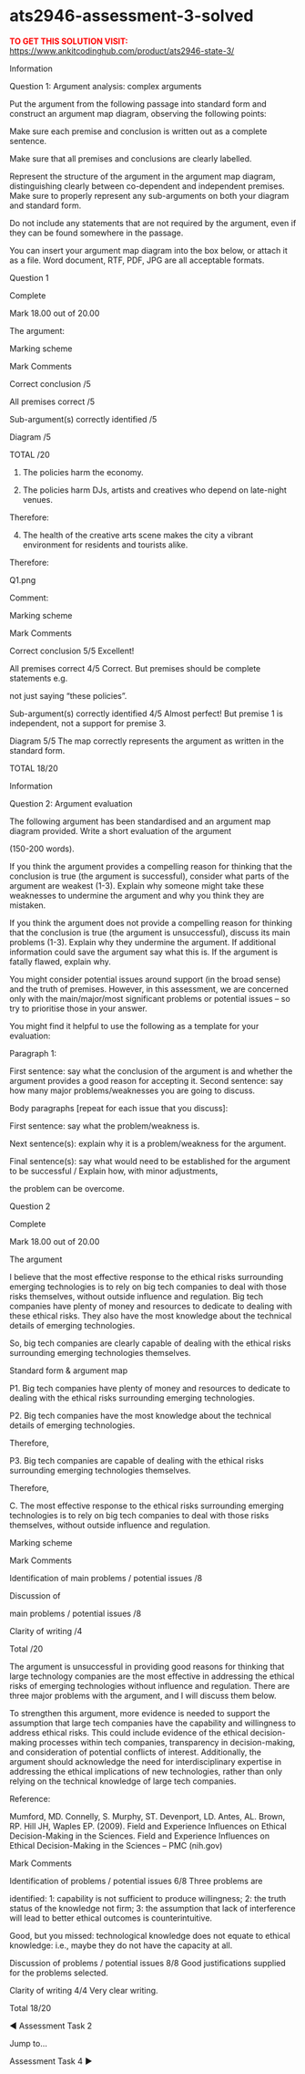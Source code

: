 # ats2946-assessment-3-solved



**<span style='color:red'>TO GET THIS SOLUTION VISIT:</span>** https://www.ankitcodinghub.com/product/ats2946-state-3/

Information

Question 1: Argument analysis: complex arguments

Put the argument from the following passage into standard form and construct an argument map diagram, observing the following points:

Make sure each premise and conclusion is written out as a complete sentence.

Make sure that all premises and conclusions are clearly labelled.

Represent the structure of the argument in the argument map diagram, distinguishing clearly between co-dependent and independent premises. Make sure to properly represent any sub-arguments on both your diagram and standard form.

Do not include any statements that are not required by the argument, even if they can be found somewhere in the passage.

You can insert your argument map diagram into the box below, or attach it as a file. Word document, RTF, PDF, JPG are all acceptable formats.

Question 1

Complete

Mark 18.00 out of 20.00

The argument:

Marking scheme

Mark Comments

Correct conclusion /5

All premises correct /5

Sub-argument(s) correctly identified /5

Diagram /5

TOTAL /20

1. The policies harm the economy.

2. The policies harm DJs, artists and creatives who depend on late-night venues.

Therefore:

4. The health of the creative arts scene makes the city a vibrant environment for residents and tourists alike.

Therefore:

Q1.png

Comment:

Marking scheme

Mark Comments

Correct conclusion 5/5 Excellent!

All premises correct 4/5 Correct. But premises should be complete statements e.g.

not just saying “these policies”.

Sub-argument(s) correctly identified 4/5 Almost perfect! But premise 1 is independent, not a support for premise 3.

Diagram 5/5 The map correctly represents the argument as written in the standard form.

TOTAL 18/20

Information

Question 2: Argument evaluation

The following argument has been standardised and an argument map diagram provided. Write a short evaluation of the argument

(150-200 words).

If you think the argument provides a compelling reason for thinking that the conclusion is true (the argument is successful), consider what parts of the argument are weakest (1-3). Explain why someone might take these weaknesses to undermine the argument and why you think they are mistaken.

If you think the argument does not provide a compelling reason for thinking that the conclusion is true (the argument is unsuccessful), discuss its main problems (1-3). Explain why they undermine the argument. If additional information could save the argument say what this is. If the argument is fatally flawed, explain why.

You might consider potential issues around support (in the broad sense) and the truth of premises. However, in this assessment, we are concerned only with the main/major/most significant problems or potential issues – so try to prioritise those in your answer.

You might find it helpful to use the following as a template for your evaluation:

Paragraph 1:

First sentence: say what the conclusion of the argument is and whether the argument provides a good reason for accepting it. Second sentence: say how many major problems/weaknesses you are going to discuss.

Body paragraphs [repeat for each issue that you discuss]:

First sentence: say what the problem/weakness is.

Next sentence(s): explain why it is a problem/weakness for the argument.

Final sentence(s): say what would need to be established for the argument to be successful / Explain how, with minor adjustments,

the problem can be overcome.

Question 2

Complete

Mark 18.00 out of 20.00

The argument

I believe that the most effective response to the ethical risks surrounding emerging technologies is to rely on big tech companies to deal with those risks themselves, without outside influence and regulation. Big tech companies have plenty of money and resources to dedicate to dealing with these ethical risks. They also have the most knowledge about the technical details of emerging technologies.

So, big tech companies are clearly capable of dealing with the ethical risks surrounding emerging technologies themselves.

Standard form &amp; argument map

P1. Big tech companies have plenty of money and resources to dedicate to dealing with the ethical risks surrounding emerging technologies.

P2. Big tech companies have the most knowledge about the technical details of emerging technologies.

Therefore,

P3. Big tech companies are capable of dealing with the ethical risks surrounding emerging technologies themselves.

Therefore,

C. The most effective response to the ethical risks surrounding emerging technologies is to rely on big tech companies to deal with those risks themselves, without outside influence and regulation.

Marking scheme

Mark Comments

Identification of main problems / potential issues /8

Discussion of

main problems / potential issues /8

Clarity of writing /4

Total /20

The argument is unsuccessful in providing good reasons for thinking that large technology companies are the most effective in addressing the ethical risks of emerging technologies without influence and regulation. There are three major problems with the argument, and I will discuss them below.

To strengthen this argument, more evidence is needed to support the assumption that large tech companies have the capability and willingness to address ethical risks. This could include evidence of the ethical decision-making processes within tech companies, transparency in decision-making, and consideration of potential conflicts of interest. Additionally, the argument should acknowledge the need for interdisciplinary expertise in addressing the ethical implications of new technologies, rather than only relying on the technical knowledge of large tech companies.

Reference:

Mumford, MD. Connelly, S. Murphy, ST. Devenport, LD. Antes, AL. Brown, RP. Hill JH, Waples EP. (2009). Field and Experience Influences on Ethical Decision-Making in the Sciences. Field and Experience Influences on Ethical Decision-Making in the Sciences – PMC (nih.gov)

Mark Comments

Identification of problems / potential issues 6/8 Three problems are

identified: 1: capability is not sufficient to produce willingness; 2: the truth status of the knowledge not firm; 3: the assumption that lack of interference will lead to better ethical outcomes is counterintuitive.

Good, but you missed: technological knowledge does not equate to ethical knowledge: i.e., maybe they do not have the capacity at all.

Discussion of problems / potential issues 8/8 Good justifications supplied for the problems selected.

Clarity of writing 4/4 Very clear writing.

Total 18/20

◄ Assessment Task 2

Jump to…

Assessment Task 4 ►
